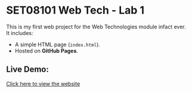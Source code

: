 # SET08101 Web Tech - Lab 1

This is my first web project for the Web Technologies module infact ever.  
It includes:
- A simple HTML page (`index.html`).
- Hosted on **GitHub Pages**.

## Live Demo:
[Click here to view the website](https://sruthi1623.github.io/SET08101/)
